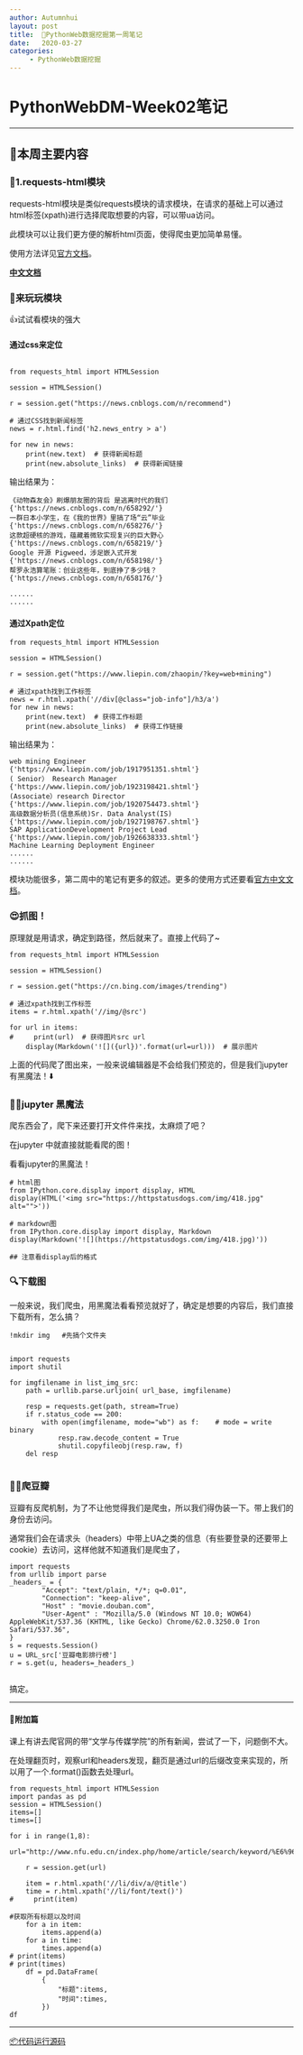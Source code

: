 ```yaml
---
author: Autumnhui
layout: post
title:  🐸PythonWeb数据挖掘第一周笔记
date:   2020-03-27
categories:
     - PythonWeb数据挖掘
---
```


# PythonWebDM-Week02笔记

---

## 📖本周主要内容

### 🐛1.requests-html模块

requests-html模块是类似requests模块的请求模块，在请求的基础上可以通过html标签(xpath)进行选择爬取想要的内容，可以带ua访问。

此模块可以让我们更方便的解析html页面，使得爬虫更加简单易懂。

使用方法详见[官方文档](https://requests-html.kennethreitz.org/)。

<b>[中文文档](https://cncert.github.io/requests-html-doc-cn/#/)</b>

### 🤯来玩玩模块

👍试试看模块的强大

#### 通过css来定位

``` 

from requests_html import HTMLSession

session = HTMLSession()

r = session.get("https://news.cnblogs.com/n/recommend")

# 通过CSS找到新闻标签
news = r.html.find('h2.news_entry > a')

for new in news:
    print(new.text)  # 获得新闻标题
    print(new.absolute_links)  # 获得新闻链接

 ```

输出结果为：

```
《动物森友会》刷爆朋友圈的背后 是逃离时代的我们
{'https://news.cnblogs.com/n/658292/'}
一群日本小学生，在《我的世界》里搞了场“云”毕业
{'https://news.cnblogs.com/n/658276/'}
这款超硬核的游戏，蕴藏着微软实现复兴的巨大野心
{'https://news.cnblogs.com/n/658219/'}
Google 开源 Pigweed，涉足嵌入式开发
{'https://news.cnblogs.com/n/658198/'}
帮罗永浩算笔账：创业这些年，到底挣了多少钱？
{'https://news.cnblogs.com/n/658176/'}

......
......

```

#### 通过Xpath定位


```
from requests_html import HTMLSession

session = HTMLSession()

r = session.get("https://www.liepin.com/zhaopin/?key=web+mining")

# 通过xpath找到工作标签
news = r.html.xpath('//div[@class="job-info"]/h3/a')
for new in news:
    print(new.text)  # 获得工作标题
    print(new.absolute_links)  # 获得工作链接

```

输出结果为： 

```
web mining Engineer
{'https://www.liepin.com/job/1917951351.shtml'}
( Senior） Research Manager
{'https://www.liepin.com/job/1923198421.shtml'}
(Associate）research Director
{'https://www.liepin.com/job/1920754473.shtml'}
高级数据分析员(信息系统)Sr. Data Analyst(IS)
{'https://www.liepin.com/job/1927198767.shtml'}
SAP ApplicationDevelopment Project Lead
{'https://www.liepin.com/job/1926638333.shtml'}
Machine Learning Deployment Engineer
......
......
```

模块功能很多，第二周中的笔记有更多的叙述。更多的使用方式还要看[官方中文文档](https://cncert.github.io/requests-html-doc-cn/#/)。

### 😍抓图！

原理就是用请求，确定到路径，然后就来了。直接上代码了~

```
from requests_html import HTMLSession

session = HTMLSession()

r = session.get("https://cn.bing.com/images/trending")

# 通过xpath找到工作标签
items = r.html.xpath('//img/@src')

for url in items:
#     print(url)  # 获得图片src url
    display(Markdown('![]({url})'.format(url=url)))  # 展示图片    
```

上面的代码爬了图出来，一般来说编辑器是不会给我们预览的，但是我们jupyter有黑魔法！⬇️


### 🧙‍♂️jupyter 黑魔法

爬东西会了，爬下来还要打开文件件来找，太麻烦了吧？

在jupyter 中就直接就能看爬的图！

看看jupyter的黑魔法！

```
# html图
from IPython.core.display import display, HTML
display(HTML('<img src="https://httpstatusdogs.com/img/418.jpg" alt="">'))

# markdown图
from IPython.core.display import display, Markdown
display(Markdown('![](https://httpstatusdogs.com/img/418.jpg)'))

## 注意看display后的格式

```

### 🔍下载图

一般来说，我们爬虫，用黑魔法看看预览就好了，确定是想要的内容后，我们直接下载所有，怎么搞？

```
!mkdir img   #先搞个文件夹


import requests
import shutil

for imgfilename in list_img_src:
    path = urllib.parse.urljoin( url_base, imgfilename)
    
    resp = requests.get(path, stream=True)
    if r.status_code == 200:
        with open(imgfilename, mode="wb") as f:    # mode = write binary
            resp.raw.decode_content = True
            shutil.copyfileobj(resp.raw, f) 
    del resp
            
```

### 👨‍🚀爬豆瓣

豆瓣有反爬机制，为了不让他觉得我们是爬虫，所以我们得伪装一下。带上我们的身份去访问。

通常我们会在请求头（headers）中带上UA之类的信息（有些要登录的还要带上cookie）去访问，这样他就不知道我们是爬虫了，

```
import requests
from urllib import parse
_headers_ = {
        "Accept": "text/plain, */*; q=0.01", 
        "Connection": "keep-alive",
        "Host" : "movie.douban.com", 
        "User-Agent" : "Mozilla/5.0 (Windows NT 10.0; WOW64) AppleWebKit/537.36 (KHTML, like Gecko) Chrome/62.0.3250.0 Iron Safari/537.36",
}
s = requests.Session()
u = URL_src['豆瓣电影排行榜']
r = s.get(u, headers=_headers_)


```

搞定。

---


#### 🔧附加篇

课上有讲去爬官网的带“文学与传媒学院”的所有新闻，尝试了一下，问题倒不大。

在处理翻页时，观察url和headers发现，翻页是通过url的后缀改变来实现的，所以用了一个.format()函数去处理url。

```
from requests_html import HTMLSession
import pandas as pd
session = HTMLSession()
items=[]
times=[]

for i in range(1,8):
    url="http://www.nfu.edu.cn/index.php/home/article/search/keyword/%E6%96%87%E5%AD%A6%E4%B8%8E%E4%BC%A0%E5%AA%92%E5%AD%A6%E9%99%A2/p/{}.html".format(i)

    r = session.get(url)

    item = r.html.xpath('//li/div/a/@title')
    time = r.html.xpath('//li/font/text()')
#     print(item) 

#获取所有标题以及时间
    for a in item:
        items.append(a)
    for a in time:
        times.append(a)
# print(items)
# print(times)
    df = pd.DataFrame(
        {
            "标题":items,
            "时间":times,
        })
df

```

---

[📦代码运行源码](https://github.com/Autumnhui/Learn_PythonWebDM/blob/master/Record%20of%20Learing/week01/week01.ipynb)















